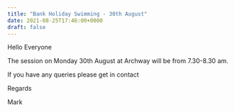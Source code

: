 ```yaml
---
title: "Bank Holiday Swimming - 30th August"
date: 2021-08-25T17:46:00+0000
draft: false
---
```

Hello Everyone

The session on Monday 30th August at Archway will be from 7.30-8.30 am.

If you have any queries please get in contact

Regards

Mark
<!--more-->
